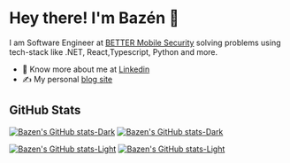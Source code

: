 # Hey there! I'm Bazén 👋

I am Software Engineer at [BETTER Mobile Security](https://www.better.mobi) solving problems using tech-stack like .NET, React,Typescript, Python and more.

- 👨 Know more about me at [Linkedin](https://www.linkedin.com/in/bazen-teklehaymanot-b0ba49137)
- ✍️ My personal [blog site](https://dev.to/bazenteklehaymanot)

## GitHub Stats

<!-- <a href="https://github.com/bazen-teklehaymanot">
  <img height="180em" src="https://github-readme-stats.vercel.app/api?username=bazen-teklehaymanot&show_icons=true&theme=shades-of-purple&count_private=true" alt="Bazen's GitHub Stats" /> -->
[![Bazen's GitHub stats-Dark](https://github-readme-stats.vercel.app/api/top-langs/?username=bazen-teklehaymanot&hide=SCSS&show_icons=true&theme=dark#gh-dark-mode-only&layout=compact)](https://github.com/bazen-teklehaymanot/github-readme-stats#gh-dark-mode-only&hide=SCSS)
[![Bazen's GitHub stats-Dark](https://github-readme-stats.vercel.app/api?username=bazen-teklehaymanot&show_icons=true&theme=dark#gh-dark-mode-only&layout=compact)](https://github.com/bazen-teklehaymanot/github-readme-stats#gh-dark-mode-only)

[![Bazen's GitHub stats-Light](https://github-readme-stats.vercel.app/api/top-langs/?username=bazen-teklehaymanot&show_icons=true&hide=SCSS&theme=default#gh-light-mode-only)](https://github.com/bazen-teklehaymanot/github-readme-stats#gh-light-mode-only)
[![Bazen's GitHub stats-Light](https://github-readme-stats.vercel.app/api?username=bazen-teklehaymanot&show_icons=true&theme=default#gh-light-mode-only)](https://github.com/bazen-teklehaymanot/github-readme-stats#gh-light-mode-only)
<!--   <img height="180em" src="https://github-readme-stats.vercel.app/api/top-langs/?username=bazen-teklehaymanot&theme=shades-of-purple&layout=compact&hide=SCSS" alt="Bazén GitHub Top Languages" /> -->
  

<!--   
<img height="180em" src="https://github-readme-stats.vercel.app/api/top-langs/?username=bazen-teklehaymanot&theme=shades-of-purple&layout=compact&hide=SCSS" alt="Bazén GitHub Top Languages" /> -->
  
  
  
</a>

